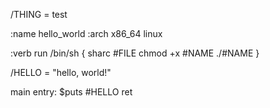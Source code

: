 /THING = test

:name hello_world
:arch x86_64 linux

:verb run /bin/sh {
    sharc #FILE
    chmod +x #NAME
    ./#NAME
}

/HELLO = "hello, world!"

main entry:
    $puts #HELLO
    ret
